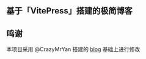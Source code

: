 ## 基于「VitePress」搭建的极简博客

## 鸣谢
本项目采用 @CrazyMrYan 搭建的 [blog](https://github.com/CrazyMrYan/blog) 基础上进行修改